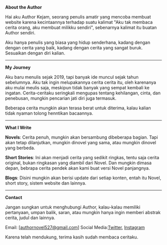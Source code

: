 **About the Author**

Hai aku Author Kejam, seorang penulis amatir yang mencoba membuat website karena kecintaannya terhadap suatu kalimat "Aku tak membaca cerita orang, aku membuat milikku sendiri", sebenarnya kalimat itu buatan  Author sendiri.

Aku hanya penulis yang biasa yang hidup senderhana, kadang dengan dengan cerita yang baik, kadang dengan cerita yang sangat buruk. Sesuaikan dengan diri kalian.

---

**My Journey**

Aku baru menulis sejak 2019, tapi banyak ide muncul sejak tahun sebelumnya. Aku tak ingin melupakannya cerita cerita itu, oleh karenanya aku mulai meulis saja, meskipun tidak banyak yang sempat kembali ke ingatan. Cerita-ceritaku seringkali mengupas tentang kehilangan, cinta, dan penebusan, mungkin pencarian jati diri juga termasuk.

Beberapa cerita mungkin akan terasa berat untuk diterima, kalau kalian tidak nyaman tolong henntikan bacaannya.

---

**What I Write**

**Novels**: Cerita penuh, mungkin akan bersambung dibeberapa bagian. Tapi akan tetap dilanjutkan, mungkin dinovel yang sama, atau mungkin dinovel yang berbeda.

**Short Stories**: Ini akan menjadi cerita yang sedikit ringkas, tentu saja cerita original, bukan ringkasan yang diambil dari Novel. Dan mungkin dimasa depan, bebrapa cerita pendek akan kami buat versi Novel panjangnya.

**Blogs**: Disini mungkin akan berisi update dari setiap konten, entah itu Novel, short story, sistem website dan lainnya.

---

**Contact**

Jangan sungkan untuk menghubungi Author, kalau-kalau memiliki pertanyaan, umpan balik, saran, atau mungkin hanya ingin memberi abstrak cerita, judul dan lainnya.

Email: [authornovel527@gmail.com]
Social Media:[Twitter](https://x.com/AuthorNove83836?t=Pcp2EUDH7IJyETf2A5xSKw&s=09), [Instagram](https://www.instagram.com/authornovel527?igsh=aG84eDcxNmJmZXFi)

Karena telah mendukung, terima kasih sudah membaca ceritaku.
